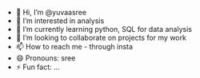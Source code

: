 - 👋 Hi, I’m @yuvaasree
- 👀 I’m interested in analysis
- 🌱 I’m currently learning python, SQL for data analysis
- 💞️ I’m looking to collaborate on projects for my work
- 📫 How to reach me - through insta
- 😄 Pronouns: sree
- ⚡ Fun fact: ...

<!---
yuvaasree/yuvaasree is a ✨ special ✨ repository because its `README.md` (this file) appears on your GitHub profile.
You can click the Preview link to take a look at your changes.
--->

